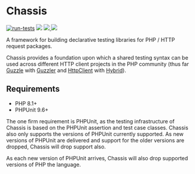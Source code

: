 # Chassis

[![run-tests](https://github.com/blastcloud/chassis/actions/workflows/run-tests.yml/badge.svg)](https://github.com/blastcloud/chassis/actions/workflows/run-tests.yml)
<img src="https://poser.pugx.org/blastcloud/chassis/v/stable" />
<a href="https://codeclimate.com/github/blastcloud/chassis/maintainability">
<img src="https://api.codeclimate.com/v1/badges/3f5e4fa71bd03ce8424f/maintainability" />
</a>
<a href="https://github.com/blastcloud/chassis/blob/master/LICENSE.md">
<img src="https://poser.pugx.org/blastcloud/chassis/license" />
</a>
    
A framework for building declarative testing libraries for PHP / HTTP request packages.

Chassis provides a foundation upon which a shared testing syntax can be used across different HTTP client projects in the PHP community (thus far [Guzzle](http://docs.guzzlephp.org/en/stable/) with [Guzzler](https://guzzler.dev) and [HttpClient](https://symfony.com/components/HttpClient) with [Hybrid](https://hybrid.guzzler.dev)).

## Requirements

- PHP 8.1+
- PHPUnit 9.6+

The one firm requirement is PHPUnit, as the testing infrastructure of Chassis is based on the PHPUnit assertion and test case classes. Chassis also only supports the versions of PHPUnit currently supported. As new versions of PHPUnit are delivered and support for the older versions are dropped, Chassis will drop support also.

As each new version of PHPUnit arrives, Chassis will also drop supported versions of PHP the language.
